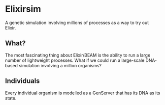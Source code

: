 # Elixirsim

A genetic simulation involving millions of processes as a way to try out Elixir.

## What?

The most fascinating thing about Elixir/BEAM is the ability to run a large number of lightweight processes.
What if we could run a large-scale DNA-based simulation involving a million organisms?

## Individuals
Every individual organism is modelled as a GenServer that has its DNA as its state. 

